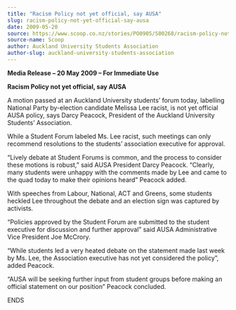 ```yaml
---
title: "Racism Policy not yet official, say AUSA"
slug: racism-policy-not-yet-official-say-ausa
date: 2009-05-20
source: https://www.scoop.co.nz/stories/PO0905/S00268/racism-policy-not-yet-official-say-ausa.htm
source-name: Scoop
author: Auckland University Students Association
author-slug: auckland-university-students-association
---
```


<p><b>Media Release – 20 May 2009 – For Immediate
Use</b></p>

<p><b>Racism Policy not yet official, say
AUSA</b></p>

<p>A motion passed at an Auckland University
students’ forum today, labelling National Party
by-election candidate Melissa Lee racist, is not yet
official AUSA policy, says Darcy Peacock, President of the
Auckland University Students’ Association.</p>

<p>While a
Student Forum labeled Ms. Lee racist, such meetings can only
recommend resolutions to the students’ association
executive for approval.<p>

<p>“Lively debate at Student
Forums is common, and the process to consider these motions
is robust,” said AUSA President Darcy Peacock. “Clearly,
many students were unhappy with the comments made by Lee and
came to the quad today to make their opinions heard”
Peacock added.<p>

<p>With speeches from Labour, National, ACT
and Greens, some students heckled Lee throughout the debate
and an election sign was captured by activists.<p>

<p>“Policies approved by the Student Forum are submitted
to the student executive for discussion and further
approval” said AUSA Administrative Vice President Joe
McCrory.<p>

<p>“While students led a very heated debate on
the statement made last week by Ms. Lee, the Association
executive has not yet considered the policy”, added
Peacock.<p>

<p>“AUSA will be seeking further input from
student groups before making an official statement on our
position” Peacock concluded.<p>

<p>ENDS<br><p>
         